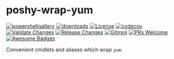 # poshy-wrap-yum

[![powershellgallery](https://img.shields.io/powershellgallery/v/poshy-wrap-yum.svg)](https://www.powershellgallery.com/packages/poshy-wrap-yum)
[![downloads](https://img.shields.io/powershellgallery/dt/poshy-wrap-yum.svg)](https://www.powershellgallery.com/packages/poshy-wrap-yum)
[![License](https://img.shields.io/github/license/pwshrc/poshy-wrap-yum)](./LICENSE.txt)
[![codecov](https://codecov.io/gh/pwshrc/poshy-wrap-yum/branch/main/graph/badge.svg)](https://codecov.io/gh/pwshrc/poshy-wrap-yum)
[![Validate Changes](https://github.com/pwshrc/poshy-wrap-yum/actions/workflows/validate.yml/badge.svg)](https://github.com/pwshrc/poshy-wrap-yum/actions/workflows/validate.yml)
[![Release Changes](https://github.com/pwshrc/poshy-wrap-yum/actions/workflows/release.yml/badge.svg)](https://github.com/pwshrc/poshy-wrap-yum/actions/workflows/release.yml)
[![Gitmoji](https://img.shields.io/badge/gitmoji-%20😜%20😍-FFDD67.svg?style=flat-square)](https://gitmoji.carloscuesta.me/)
[![PRs Welcome](https://img.shields.io/badge/PRs-welcome-brightgreen.svg?style=flat-square)](http://makeapullrequest.com)
[![Awesome Badges](https://img.shields.io/badge/badges-awesome-green.svg)](https://github.com/Naereen/badges)

Convenient cmdlets and aliases which wrap `yum`.